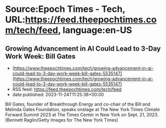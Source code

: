 # Source:Epoch Times - Tech, URL:https://feed.theepochtimes.com/tech/feed, language:en-US

## Growing Advancement in AI Could Lead to 3-Day Work Week: Bill Gates
 - [https://www.theepochtimes.com/tech/growing-advancement-in-ai-could-lead-to-3-day-work-week-bill-gates-5535147](https://www.theepochtimes.com/tech/growing-advancement-in-ai-could-lead-to-3-day-work-week-bill-gates-5535147)
 - RSS feed: https://feed.theepochtimes.com/tech/feed
 - date published: 2023-11-24T11:25:38+00:00

Bill Gates, founder of Breakthrough Energy and co-chair of the Bill and Melinda Gates Foundation, speaks onstage at The New York Times Climate Forward Summit 2023 at The Times Center in New York on Sept. 21, 2023. (Bennett Raglin/Getty Images for The New York Times)

